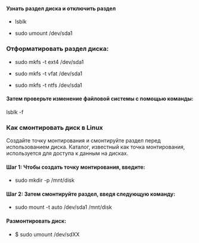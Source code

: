 #### Узнать раздел диска и отключить раздел

- lsblk

- sudo umount /dev/sda1

### Отформатировать раздел диска:

- sudo mkfs -t ext4 /dev/sda1

- sudo mkfs -t vfat /dev/sda1

- sudo mkfs -t ntfs /dev/sda1

#### Затем проверьте изменение файловой системы с помощью команды:

lsblk -f

### Как смонтировать диск в Linux

Создайте точку монтирования и смонтируйте раздел перед использованием диска. Каталог, известный как точка монтирования, используется для доступа к данным на дисках.

#### Шаг 1: Чтобы создать точку монтирования, введите:

- sudo mkdir -p /mnt/disk

#### Шаг 2: Затем смонтируйте раздел, введя следующую команду:

- sudo mount -t auto /dev/sda1 /mnt/disk

#### Размонтировать диск:

- $ sudo umount /dev/sdXX
